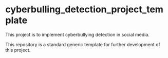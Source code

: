 # cyberbulling_detection_project_template 

This project is to implement cyberbullying detection in social media. 

This repository is a standard generic template for further development of this project.